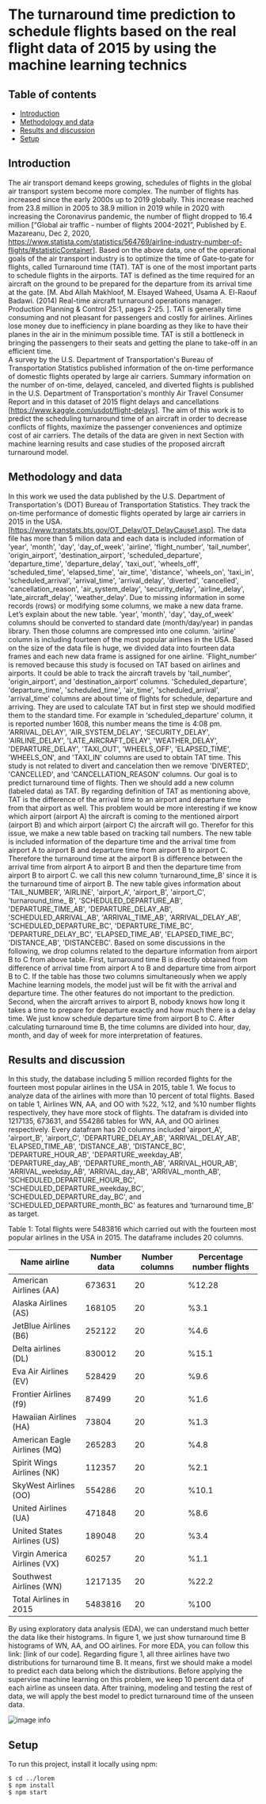# The turnaround time prediction to schedule flights based on the real flight data of 2015 by using the machine learning technics 
## Table of contents
* [Introduction](#Introduction)
* [Methodology and data](#Methodology-and-data)
* [Results and discussion](#Results-and-discussion)
* [Setup](#setup)

## Introduction
The air transport demand keeps growing, schedules of flights in the global air transport system become more complex. The number of flights has increased since the early 2000s up to 2019 globally. This increase reached from 23.8 million in 2005 to 38.9 million in 2019 while in 2020 with increasing the Coronavirus pandemic,   the number of flight dropped to 16.4 million [“Global air traffic - number of flights 2004-2021”, Published by E. Mazareanu, Dec 2, 2020, https://www.statista.com/statistics/564769/airline-industry-number-of-flights/#statisticContainer]. 
Based on the above data, one of the operational goals of the air transport industry is to optimize the time of Gate‐to‐gate for flights, called Turnaround time (TAT). TAT is one of the most important parts to schedule flights in the airports. TAT is defined as the time required for an aircraft on the ground to be prepared for the departure from its arrival time at the gate.  [M. Abd Allah Makhloof, M. Elsayed Waheed, Usama A. El-Raouf Badawi. (2014) Real-time aircraft turnaround operations manager. Production Planning & Control 25:1, pages 2-25. ]. TAT is generally time consuming and not pleasant for passengers and costly for airlines. Airlines lose money due to inefficiency in plane boarding as they like to have their planes in the air in the minimum possible time. TAT is still a bottleneck in bringing the passengers to their seats and getting the plane to take-off in an efficient time.  
A survey by the U.S. Department of Transportation's Bureau of Transportation Statistics published information of the on-time performance of domestic flights operated by large air carriers. Summary information on the number of on-time, delayed, canceled, and diverted flights is published in the U.S. Department of Transportation's monthly Air Travel Consumer Report and in this dataset of 2015 flight delays and cancellations [https://www.kaggle.com/usdot/flight-delays].
The aim of this work is to predict the scheduling turnaround time of an aircraft in order to decrease conflicts of flights, maximize the passenger conveniences and optimize cost of air carriers. The details of the data are given in next Section with machine learning results and case studies of the proposed aircraft turnaround model.

## Methodology and data
In this work we used the data published by the U.S. Department of Transportation's (DOT) Bureau of Transportation Statistics. They track the on-time performance of domestic flights operated by large air carriers in 2015 in the USA.  [https://www.transtats.bts.gov/OT_Delay/OT_DelayCause1.asp].
The data file has more than 5 milion data and each data is included information of  'year', 'month', 'day', 'day_of_week', 'airline', 'flight_number', 'tail_number', 'origin_airport', 'destination_airport', 'scheduled_departure', 'departure_time', 'departure_delay', 'taxi_out', 'wheels_off', 'scheduled_time', 'elapsed_time', 'air_time', 'distance', 'wheels_on', 'taxi_in', 'scheduled_arrival', 'arrival_time', 'arrival_delay', 'diverted', 'cancelled', 'cancellation_reason', 'air_system_delay', 'security_delay', 'airline_delay',  'late_aircraft_delay', 'weather_delay'. Due to missing information in some records (rows) or modifying some columns, we make a new data frame. Let’s explain about the new table. ‘year’, 'month', 'day', 'day_of_week' columns should be converted to standard date (month/day/year) in pandas library. Then those columns are compressed into one column. ‘airline’ column is including fourteen of the most popular airlines in the USA. Based on the size of the data file is huge, we divided data into fourteen data frames and each new data frame is assigned for one airline. 'Flight_number' is removed because this study is focused on TAT based on airlines and airports. It could be able to track the aircraft travels by 'tail_number', 'origin_airport', and 'destination_airport’ columns. 'Scheduled_departure', 'departure_time', 'scheduled_time', 'air_time', 'scheduled_arrival', 'arrival_time' columns are about time of flights for schedule, departure and arriving. They are used to calculate TAT but in first step we should modified them to the standard time. For example in ‘scheduled_departure' column, it is reported number 1608, this number means the time is 4:08 pm. 
'ARRIVAL_DELAY', 'AIR_SYSTEM_DELAY', 'SECURITY_DELAY', 'AIRLINE_DELAY',  'LATE_AIRCRAFT_DELAY', 'WEATHER_DELAY', 'DEPARTURE_DELAY', 'TAXI_OUT', 'WHEELS_OFF', 'ELAPSED_TIME', 'WHEELS_ON',  and 'TAXI_IN' columns are used to obtain TAT time. This study is not related to divert and cancelation then we remove 'DIVERTED', 'CANCELLED', and 'CANCELLATION_REASON' columns.
Our goal is to predict turnaround time of flights. Then we should add a new column (labeled data) as TAT. By regarding definition of TAT as mentioning above, TAT is the difference of the arrival time to an airport and departure time from that airport as well. This problem would be more interesting if we know which airport (airport A) the aircraft is coming to the mentioned airport (airport B) and which airport (airport C) the aircraft will go. Therefor for this issue, we make a new table based on tracking tail numbers. The new table is included information of the departure time and the arrival time from airport A to airport B and departure time from airport B to airport C.  Therefore the turnaround time at the airport B is difference between the arrival time from airport A to airport B and then the departure time from airport B to airport C. we call this new column ‘turnaround_time_B’ since it is the turnaround time of airport B. 
The new table gives information about  'TAIL_NUMBER', 'AIRLINE', 'airport_A', 'airport_B',       'airport_C', 'turnaround_time_ B', 'SCHEDULED_DEPARTURE_AB',       'DEPARTURE_TIME_AB', 'DEPARTURE_DELAY_AB', 'SCHEDULED_ARRIVAL_AB',       'ARRIVAL_TIME_AB', 'ARRIVAL_DELAY_AB', 'SCHEDULED_DEPARTURE_BC',       'DEPARTURE_TIME_BC', 'DEPARTURE_DELAY_BC', 'ELAPSED_TIME_AB',       'ELAPSED_TIME_BC', 'DISTANCE_AB', 'DISTANCEBC'.
Based on some discussions in the following, we drop columns related to the departure information from airport B to C from above table. First, turnaround time B is directly obtained from difference of arrival time from airport A to B and departure time from airport B to C. If the table has those two columns simultaneously when we apply Machine learning models, the model just will be fit with the arrival and departure time. The other features do not important to the prediction. Second, when the aircraft arrives to airport B, nobody knows how long it takes a time to prepare for departure exactly and how much there is a delay time. We just know schedule departure time from airport B to C.
After calculating turnaround time B, the time columns are divided into hour, day, month, and day of week for more interpretation of features.   
## Results and discussion
In this study, the database including 5 million recorded flights for the fourteen most popular airlines in the USA in 2015, table 1. We focus to analyze data of the airlines with more than 10 percent of total flights. Based on table 1, Airlines WN, AA, and OO with %22, %12, and %10 number flights respectively, they have more stock of flights.
The datafram is divided into 1217135, 673631, and 554286 tables for WN, AA, and OO airlines respectively. Every datafram has 20 columns included 'airport_A', 'airport_B', 'airport_C',    'DEPARTURE_DELAY_AB', 'ARRIVAL_DELAY_AB', 'ELAPSED_TIME_AB', 'DISTANCE_AB', 'DISTANCE_BC', 'DEPARTURE_HOUR_AB', 'DEPARTURE_weekday_AB', 'DEPARTURE_day_AB', 'DEPARTURE_month_AB', 'ARRIVAL_HOUR_AB', 'ARRIVAL_weekday_AB', 'ARRIVAL_day_AB',  'ARRIVAL_month_AB', 'SCHEDULED_DEPARTURE_HOUR_BC', 'SCHEDULED_DEPARTURE_weekday_BC', 'SCHEDULED_DEPARTURE_day_BC', and 'SCHEDULED_DEPARTURE_month_BC' as features and ‘turnaround time_B’ as target.



Table 1: Total flights were 5483816 which carried out with the fourteen most popular airlines in the USA in 2015. The dataframe includes 20 columns. 

|Name airline                |Number data|Number columns|Percentage number flights|
|----------------------------|-----------|--------------|-------------------------| 
|American Airlines (AA)      |673631     |20            |%12.28		          |
|Alaska Airlines  (AS)	     |168105     |20            |%3.1         		  |
|JetBlue Airlines (B6)	     |252122     |20            |%4.6			  |
|Delta airlines (DL)	     |830012     |20            |%15.1			  |
|Eva Air Airlines (EV)	     |528429     |20  		|%9.6			  |
|Frontier Airlines (f9)	     |87499      |20  		|%1.6			  |
|Hawaiian Airlines (HA)	     |73804      |20  		|%1.3			  |
|American Eagle Airlines (MQ)|265283     |20  		|%4.8			  |
|Spirit Wings Airlines (NK)  |112357     |20  		|%2.1			  |
|SkyWest Airlines (OO)	     |554286     |20  		|%10.1			  |
|United Airlines (UA)	     |471848     |20  		|%8.6			  |
|United States Airlines (US) |189048     |20  		|%3.4			  |
|Virgin America Airlines (VX)|60257      |20  		|%1.1			  |
|Southwest Airlines (WN)     |1217135    |20  		|%22.2			  |		
|Total Airlines in 2015	     |5483816    |20  		|%100			  |

 By using exploratory data analysis (EDA), we can understand much better the data like their histograms. In figure 1, we just show turnaround time B histograms of WN, AA, and OO airlines. For more EDA, you can follow this link: [link of our code]. Regarding figure 1, all three airlines have two distributions for turnaround time B. It means, first we should make a model to predict each data belong which the distributions. Before applying the supervise machine learning on this problem, we keep 10 percent data of each airline as unseen data. After training, modeling and testing the rest of data, we will apply the best model to predict turnaround time of the unseen data. 
 

![image info](/home/elaheh/Desktop/TAT/flight-delays/Modeling_turnaround_time_May_2021/first_3_histogram.png)
## Setup
To run this project, install it locally using npm:

```
$ cd ../lorem
$ npm install
$ npm start
```
